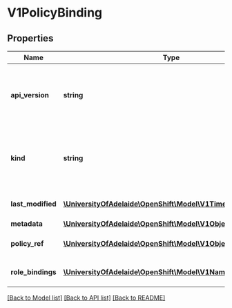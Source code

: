# V1PolicyBinding

## Properties
Name | Type | Description | Notes
------------ | ------------- | ------------- | -------------
**api_version** | **string** | APIVersion defines the versioned schema of this representation of an object. Servers should convert recognized schemas to the latest internal value, and may reject unrecognized values. More info: http://releases.k8s.io/HEAD/docs/devel/api-conventions.md#resources | [optional] 
**kind** | **string** | Kind is a string value representing the REST resource this object represents. Servers may infer this from the endpoint the client submits requests to. Cannot be updated. In CamelCase. More info: http://releases.k8s.io/HEAD/docs/devel/api-conventions.md#types-kinds | [optional] 
**last_modified** | [**\UniversityOfAdelaide\OpenShift\Model\V1Time**](V1Time.md) | LastModified is the last time that any part of the PolicyBinding was created, updated, or deleted | 
**metadata** | [**\UniversityOfAdelaide\OpenShift\Model\V1ObjectMeta**](V1ObjectMeta.md) | Standard object&#39;s metadata. | [optional] 
**policy_ref** | [**\UniversityOfAdelaide\OpenShift\Model\V1ObjectReference**](V1ObjectReference.md) | PolicyRef is a reference to the Policy that contains all the Roles that this PolicyBinding&#39;s RoleBindings may reference | 
**role_bindings** | [**\UniversityOfAdelaide\OpenShift\Model\V1NamedRoleBinding[]**](V1NamedRoleBinding.md) | RoleBindings holds all the RoleBindings held by this PolicyBinding, mapped by RoleBinding.Name | 

[[Back to Model list]](../README.md#documentation-for-models) [[Back to API list]](../README.md#documentation-for-api-endpoints) [[Back to README]](../README.md)


